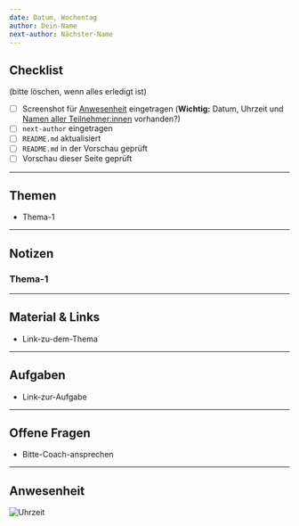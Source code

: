 ```yaml
---
date: Datum, Wochentag
author: Dein-Name
next-author: Nächster-Name
---
```


## Checklist

(bitte löschen, wenn alles erledigt ist)

- [ ] Screenshot für [Anwesenheit](#anwesenheit) eingetragen (**Wichtig:** Datum, Uhrzeit und [Namen aller Teilnehmer:innen](docs/zoom-participant-manual.md) vorhanden?)
- [ ] `next-author` eingetragen
- [ ] `README.md` aktualisiert
- [ ] `README.md` in der Vorschau geprüft
- [ ] Vorschau dieser Seite geprüft

---

## Themen

- Thema-1

---

## Notizen

### Thema-1

---

## Material & Links

- Link-zu-dem-Thema

---

## Aufgaben

- Link-zur-Aufgabe

---

## Offene Fragen

- Bitte-Coach-ansprechen

---

## Anwesenheit

![Uhrzeit](images/weekx-dayx.png)
